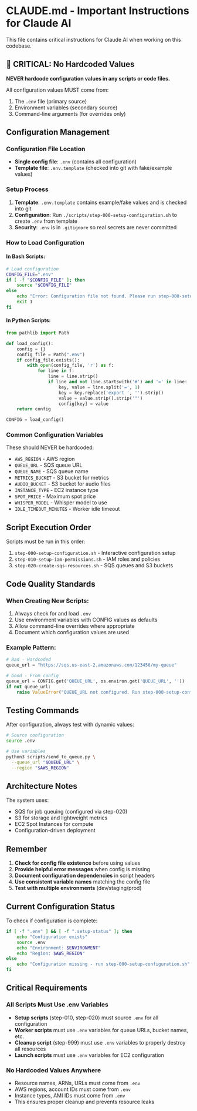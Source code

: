 # CLAUDE.md - Important Instructions for Claude AI

This file contains critical instructions for Claude AI when working on this codebase.

## 🚨 CRITICAL: No Hardcoded Values

**NEVER hardcode configuration values in any scripts or code files.**

All configuration values MUST come from:
1. The `.env` file (primary source)
2. Environment variables (secondary source)
3. Command-line arguments (for overrides only)

## Configuration Management

### Configuration File Location
- **Single config file**: `.env` (contains all configuration)
- **Template file**: `.env.template` (checked into git with fake/example values)

### Setup Process
1. **Template**: `.env.template` contains example/fake values and is checked into git
2. **Configuration**: Run `./scripts/step-000-setup-configuration.sh` to create `.env` from template
3. **Security**: `.env` is in `.gitignore` so real secrets are never committed

### How to Load Configuration

#### In Bash Scripts:
```bash
# Load configuration
CONFIG_FILE=".env"
if [ -f "$CONFIG_FILE" ]; then
    source "$CONFIG_FILE"
else
    echo "Error: Configuration file not found. Please run step-000-setup-configuration.sh first."
    exit 1
fi
```

#### In Python Scripts:
```python
from pathlib import Path

def load_config():
    config = {}
    config_file = Path(".env")
    if config_file.exists():
        with open(config_file, 'r') as f:
            for line in f:
                line = line.strip()
                if line and not line.startswith('#') and '=' in line:
                    key, value = line.split('=', 1)
                    key = key.replace('export ', '').strip()
                    value = value.strip().strip('"')
                    config[key] = value
    return config

CONFIG = load_config()
```

### Common Configuration Variables

These should NEVER be hardcoded:
- `AWS_REGION` - AWS region
- `QUEUE_URL` - SQS queue URL
- `QUEUE_NAME` - SQS queue name
- `METRICS_BUCKET` - S3 bucket for metrics
- `AUDIO_BUCKET` - S3 bucket for audio files
- `INSTANCE_TYPE` - EC2 instance type
- `SPOT_PRICE` - Maximum spot price
- `WHISPER_MODEL` - Whisper model to use
- `IDLE_TIMEOUT_MINUTES` - Worker idle timeout

## Script Execution Order

Scripts must be run in this order:
1. `step-000-setup-configuration.sh` - Interactive configuration setup
2. `step-010-setup-iam-permissions.sh` - IAM roles and policies
3. `step-020-create-sqs-resources.sh` - SQS queues and S3 buckets

## Code Quality Standards

### When Creating New Scripts:
1. Always check for and load `.env`
2. Use environment variables with CONFIG values as defaults
3. Allow command-line overrides where appropriate
4. Document which configuration values are used

### Example Pattern:
```python
# Bad - Hardcoded
queue_url = "https://sqs.us-east-2.amazonaws.com/123456/my-queue"

# Good - From config
queue_url = CONFIG.get('QUEUE_URL', os.environ.get('QUEUE_URL', ''))
if not queue_url:
    raise ValueError("QUEUE_URL not configured. Run step-000-setup-configuration.sh")
```

## Testing Commands

After configuration, always test with dynamic values:
```bash
# Source configuration
source .env

# Use variables
python3 scripts/send_to_queue.py \
  --queue_url "$QUEUE_URL" \
  --region "$AWS_REGION"
```

## Architecture Notes

The system uses:
- SQS for job queuing (configured via step-020)
- S3 for storage and lightweight metrics
- EC2 Spot Instances for compute
- Configuration-driven deployment

## Remember

1. **Check for config file existence** before using values
2. **Provide helpful error messages** when config is missing
3. **Document configuration dependencies** in script headers
4. **Use consistent variable names** matching the config file
5. **Test with multiple environments** (dev/staging/prod)

## Current Configuration Status

To check if configuration is complete:
```bash
if [ -f ".env" ] && [ -f ".setup-status" ]; then
    echo "Configuration exists"
    source .env
    echo "Environment: $ENVIRONMENT"
    echo "Region: $AWS_REGION"
else
    echo "Configuration missing - run step-000-setup-configuration.sh"
fi
```

## Critical Requirements

### All Scripts Must Use .env Variables
- **Setup scripts** (step-010, step-020) must source `.env` for all configuration
- **Worker scripts** must use `.env` variables for queue URLs, bucket names, etc.
- **Cleanup script** (step-999) must use `.env` variables to properly destroy all resources
- **Launch scripts** must use `.env` variables for EC2 configuration

### No Hardcoded Values Anywhere
- Resource names, ARNs, URLs must come from `.env`
- AWS regions, account IDs must come from `.env`
- Instance types, AMI IDs must come from `.env`
- This ensures proper cleanup and prevents resource leaks